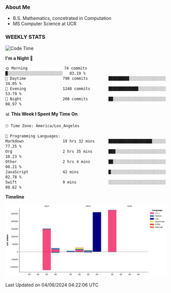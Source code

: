 ### About Me

- B.S. Mathematics, concetrated in Computation
- MS Computer Science at UCR


### WEEKLY STATS
<!--START_SECTION:waka-->
![Code Time](http://img.shields.io/badge/Code%20Time-124%20hrs%2011%20mins-blue)

**I'm a Night 🦉** 

```text
🌞 Morning                74 commits          █░░░░░░░░░░░░░░░░░░░░░░░░   03.19 % 
🌆 Daytime                790 commits         █████████░░░░░░░░░░░░░░░░   34.05 % 
🌃 Evening                1248 commits        █████████████░░░░░░░░░░░░   53.79 % 
🌙 Night                  208 commits         ██░░░░░░░░░░░░░░░░░░░░░░░   08.97 % 
```


📊 **This Week I Spent My Time On** 

```text
🕑︎ Time Zone: America/Los_Angeles

💬 Programming Languages: 
Markdown                 19 hrs 32 mins      ███████████████████░░░░░░   77.25 % 
Org                      2 hrs 35 mins       ███░░░░░░░░░░░░░░░░░░░░░░   10.23 % 
Other                    2 hrs 4 mins        ██░░░░░░░░░░░░░░░░░░░░░░░   08.21 % 
JavaScript               42 mins             █░░░░░░░░░░░░░░░░░░░░░░░░   02.78 % 
Swift                    9 mins              ░░░░░░░░░░░░░░░░░░░░░░░░░   00.62 % 
```

**Timeline**

![Lines of Code chart](https://raw.githubusercontent.com/nickocruzm/nickocruzm/main/assets/bar_graph.png)


 Last Updated on 04/06/2024 04:22:06 UTC
<!--END_SECTION:waka-->
